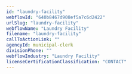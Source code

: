 ```yaml
---
id: "laundry-facility"
webflowId: "640b8467d908ef5a7c6d2422"
urlSlug: "laundry-facility"
webflowName: "Laundry Facility"
filename: "laundry-facility"
callToActionLink: ""
agencyId: municipal-clerk
divisionPhone: ""
webflowIndustry: "Laundry Facility"
licenseCertificationClassification: "CONTACT"
---
```

